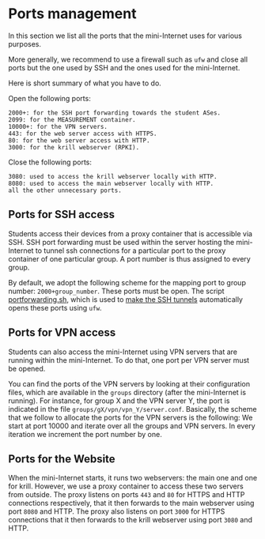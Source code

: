 # Ports management

In this section we list all the ports that the mini-Internet uses for various purposes.

More generally, we recommend to use a firewall such as `ufw` and close all ports but the one 
used by SSH and the ones used for the mini-Internet.

Here is short summary of what you have to do.

Open the following ports:
```
2000+: for the SSH port forwarding towards the student ASes.
2099: for the MEASUREMENT container.
10000+: for the VPN servers.
443: for the web server access with HTTPS.
80: for the web server access with HTTP.
3000: for the krill webserver (RPKI).
```

Close the following ports:
```
3080: used to access the krill webserver locally with HTTP.
8080: used to access the main webserver locally with HTTP.
all the other unnecessary ports.
```

## Ports for SSH access

Students access their devices from a proxy container that is accessible via SSH.
SSH port forwarding must be used within the server hosting the mini-Internet
to tunnel ssh connections for a particular port to 
the proxy container of one particular group. A port number is thus 
assigned to every group.

By default, we adopt the following scheme for the mapping port to group number: `2000+group_number`.
These ports must be open. The script [portforwarding.sh](https://github.com/nsg-ethz/mini_internet_project/blob/master/platform/utils/ssh/portforwarding.sh), which is used to [make the SSH tunnels](port_forwarding)
automatically opens these ports using `ufw`.

## Ports for VPN access

Students can also access the mini-Internet using VPN servers that are running within the mini-Internet.
To do that, one port per VPN server must be opened.

You can find the ports of the VPN servers by looking at their configuration files, which are 
available in the `groups` directory (after the mini-Internet is running). For instance, for group X and the VPN server Y, the port
is indicated in the file `groups/gX/vpn/vpn_Y/server.conf`. 
Basically, the scheme that we follow to allocate the ports for the VPN servers is the following:
We start at port 10000 and iterate over all the groups and VPN servers. In every iteration we increment the port number by one.

## Ports for the Website

When the mini-Internet starts, it runs two webservers: the main one and one for krill.
However, we use a proxy container to access these two servers from outside.
The proxy listens on ports `443` and `80` for HTTPS and HTTP connections respectively, that it then forwards to the main webserver using port `8080` and HTTP.
The proxy also listens on port `3000` for HTTPS connections that it then forwards to the krill webserver using port `3080` and HTTP.
